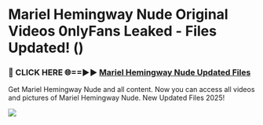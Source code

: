 # Mariel Hemingway Nude Original Videos 0nlyFans Leaked - Files Updated! ()

<h3>🔴 CLICK HERE 🌐==►► <a href="https://tinyurl.com/2p9ay9w9" rel="nofollow">Mariel Hemingway Nude Updated Files</a></h3>

Get Mariel Hemingway Nude and all content. Now you can access all videos and pictures of Mariel Hemingway Nude. New Updated Files 2025!

[![](https://i.imgur.com/KQgVmj3.gif)](https://tinyurl.com/2p9ay9w9)
